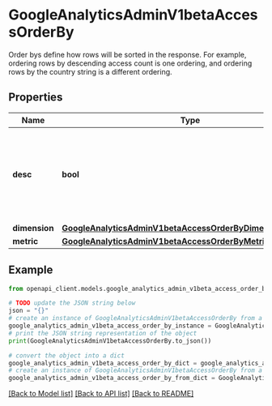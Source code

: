 # GoogleAnalyticsAdminV1betaAccessOrderBy

Order bys define how rows will be sorted in the response. For example, ordering rows by descending access count is one ordering, and ordering rows by the country string is a different ordering.

## Properties

Name | Type | Description | Notes
------------ | ------------- | ------------- | -------------
**desc** | **bool** | If true, sorts by descending order. If false or unspecified, sorts in ascending order. | [optional] 
**dimension** | [**GoogleAnalyticsAdminV1betaAccessOrderByDimensionOrderBy**](GoogleAnalyticsAdminV1betaAccessOrderByDimensionOrderBy.md) |  | [optional] 
**metric** | [**GoogleAnalyticsAdminV1betaAccessOrderByMetricOrderBy**](GoogleAnalyticsAdminV1betaAccessOrderByMetricOrderBy.md) |  | [optional] 

## Example

```python
from openapi_client.models.google_analytics_admin_v1beta_access_order_by import GoogleAnalyticsAdminV1betaAccessOrderBy

# TODO update the JSON string below
json = "{}"
# create an instance of GoogleAnalyticsAdminV1betaAccessOrderBy from a JSON string
google_analytics_admin_v1beta_access_order_by_instance = GoogleAnalyticsAdminV1betaAccessOrderBy.from_json(json)
# print the JSON string representation of the object
print(GoogleAnalyticsAdminV1betaAccessOrderBy.to_json())

# convert the object into a dict
google_analytics_admin_v1beta_access_order_by_dict = google_analytics_admin_v1beta_access_order_by_instance.to_dict()
# create an instance of GoogleAnalyticsAdminV1betaAccessOrderBy from a dict
google_analytics_admin_v1beta_access_order_by_from_dict = GoogleAnalyticsAdminV1betaAccessOrderBy.from_dict(google_analytics_admin_v1beta_access_order_by_dict)
```
[[Back to Model list]](../README.md#documentation-for-models) [[Back to API list]](../README.md#documentation-for-api-endpoints) [[Back to README]](../README.md)


